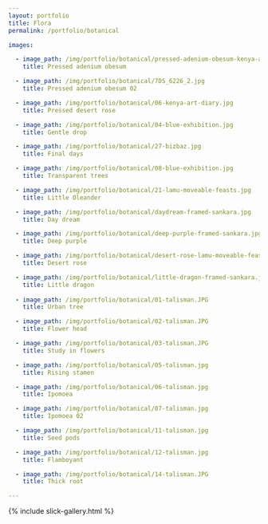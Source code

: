 ```yaml
---
layout: portfolio
title: Flora
permalink: /portfolio/botanical

images:

  - image_path: /img/portfolio/botanical/pressed-adenium-obesum-kenya-art-diary.jpg
    title: Pressed adenium obesum

  - image_path: /img/portfolio/botanical/7DS_6226_2.jpg
    title: Pressed adenium obesum 02

  - image_path: /img/portfolio/botanical/06-kenya-art-diary.jpg
    title: Pressed desert rose

  - image_path: /img/portfolio/botanical/04-blue-exhibition.jpg
    title: Gentle drop

  - image_path: /img/portfolio/botanical/27-bizbaz.jpg
    title: Final days

  - image_path: /img/portfolio/botanical/08-blue-exhibition.jpg
    title: Transparent trees

  - image_path: /img/portfolio/botanical/21-lamu-moveable-feasts.jpg
    title: Little Oleander

  - image_path: /img/portfolio/botanical/daydream-framed-sankara.jpg
    title: Day dream

  - image_path: /img/portfolio/botanical/deep-purple-framed-sankara.jpg
    title: Deep purple

  - image_path: /img/portfolio/botanical/desert-rose-lamu-moveable-feasts.jpg
    title: Desert rose

  - image_path: /img/portfolio/botanical/little-dragon-framed-sankara.jpg
    title: Little dragon
    
  - image_path: /img/portfolio/botanical/01-talisman.JPG
    title: Urban tree

  - image_path: /img/portfolio/botanical/02-talisman.JPG
    title: Flower head

  - image_path: /img/portfolio/botanical/03-talisman.JPG
    title: Study in flowers

  - image_path: /img/portfolio/botanical/05-talisman.jpg
    title: Rising stamen

  - image_path: /img/portfolio/botanical/06-talisman.jpg
    title: Ipomoea

  - image_path: /img/portfolio/botanical/07-talisman.jpg
    title: Ipomoea 02

  - image_path: /img/portfolio/botanical/11-talisman.jpg
    title: Seed pods

  - image_path: /img/portfolio/botanical/12-talisman.jpg
    title: Flamboyant

  - image_path: /img/portfolio/botanical/14-talisman.JPG
    title: Thick root

---
```


{% include slick-gallery.html %}
